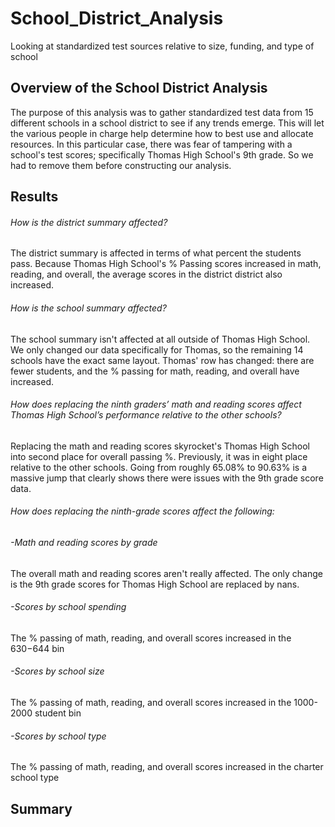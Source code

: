 # School_District_Analysis
Looking at standardized test sources relative to size, funding, and type of school

## Overview of the School District Analysis 
The purpose of this analysis was to gather standardized test data from 15 different schools in a school district to see if any trends emerge. This will let the various people in charge help determine how to best use and allocate resources. In this particular case, there was fear of tampering with a school's test scores; specifically Thomas High School's 9th grade. So we had to remove them before constructing our analysis.

## Results

###### How is the district summary affected?

The district summary is affected in terms of what percent the students pass. Because Thomas High School's % Passing scores increased in math, reading, and overall, the average scores in the district district also increased. 

###### How is the school summary affected?

The school summary isn't affected at all outside of Thomas High School. We only changed our data specifically for Thomas, so the remaining 14 schools have the exact same layout. Thomas' row has changed: there are fewer students, and the % passing for math, reading, and overall have increased.

###### How does replacing the ninth graders’ math and reading scores affect Thomas High School’s performance relative to the other schools?

Replacing the math and reading scores skyrocket's Thomas High School into second place for overall passing %. Previously, it was in eight place relative to the other schools. Going from roughly 65.08% to 90.63% is a massive jump that clearly shows there were issues with the 9th grade score data.

###### How does replacing the ninth-grade scores affect the following:
######    -Math and reading scores by grade
The overall math and reading scores aren't really affected. The only change is the 9th grade scores for Thomas High School are replaced by nans.
######    -Scores by school spending
The % passing of math, reading, and overall scores increased in the $630-$644 bin
######    -Scores by school size
The % passing of math, reading, and overall scores increased in the 1000-2000 student bin
######    -Scores by school type
The % passing of math, reading, and overall scores increased in the charter school type

## Summary
